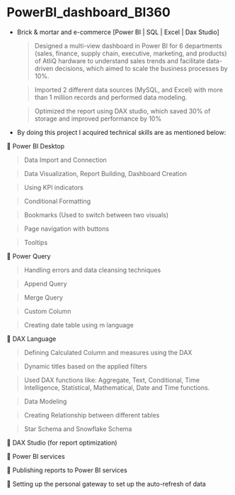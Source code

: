 # PowerBI_dashboard_BI360

- Brick & mortar and e-commerce [Power BI | SQL | Excel | Dax Studio]

  >	Designed a multi-view dashboard in Power BI for 6 departments (sales, finance, supply chain, executive, marketing, and products) of
  AtliQ hardware to understand sales trends and facilitate data-driven decisions, which aimed to scale the business processes by 10%.
  
  >	Imported 2 different data sources (MySQL, and Excel) with more than 1 million records and performed data modeling.
   
  >	Optimized the report using DAX studio, which saved 30% of storage and improved performance by 10%
  

- By doing this project I acquired technical skills are as mentioned below:

  
 Power BI Desktop

  >	Data Import and Connection

  >	Data Visualization, Report Building, Dashboard Creation

  >	Using KPI indicators

  >	Conditional Formatting

  >	Bookmarks (Used to switch between two visuals)

  >	Page navigation with buttons

  >	Tooltips


	Power Query

>	Handling errors and data cleansing techniques

>	Append Query

>	Merge Query

>	Custom Column

>	Creating date table using m language

	DAX Language

>	Defining Calculated Column and measures using the DAX

>	Dynamic titles based on the applied filters

>	Used DAX functions like: Aggregate, Text, Conditional, Time Intelligence, Statistical, Mathematical, Date and Time functions.

>	Data Modeling

>	Creating Relationship between different tables

>	Star Schema and Snowflake Schema

	DAX Studio (for report optimization)

	Power BI services

	Publishing reports to Power BI services

	Setting up the personal gateway to set up the auto-refresh of data

